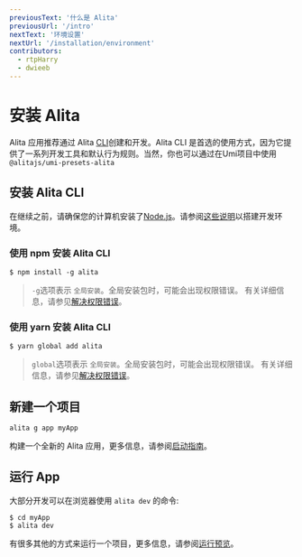 ```yaml
---
previousText: '什么是 Alita'
previousUrl: '/intro'
nextText: '环境设置'
nextUrl: '/installation/environment'
contributors:
  - rtpHarry
  - dwieeb
---
```


# 安装 Alita

Alita 应用推荐通过 Alita [CLI](/faq/glossary#cli)创建和开发。Alita CLI 是首选的使用方式，因为它提供了一系列开发工具和默认行为规则。当然，你也可以通过在Umi项目中使用 `@alitajs/umi-presets-alita`

## 安装 Alita CLI

在继续之前，请确保您的计算机安装了[Node.js](/faq/glossary#node)。请参阅[这些说明](/installation/environment)以搭建开发环境。

### 使用 npm 安装 Alita CLI

```shell
$ npm install -g alita
```

> `-g`选项表示 `全局安装`。全局安装包时，可能会出现权限错误。
> 有关详细信息，请参见[解决权限错误](/faq/tips#resolving-permission-errors)。

### 使用 yarn  安装 Alita CLI

```shell
$ yarn global add alita
```

> `global`选项表示 `全局安装`。全局安装包时，可能会出现权限错误。
> 有关详细信息，请参见[解决权限错误](/faq/tips#resolving-permission-errors)。

## 新建一个项目

```shell
alita g app myApp
```

构建一个全新的 Alita 应用，更多信息，请参阅[启动指南](/building/starting)。

## 运行 App

大部分开发可以在浏览器使用 `alita dev` 的命令:

```shell
$ cd myApp
$ alita dev
```

有很多其他的方式来运行一个项目，更多信息，请参阅[运行预览](/building/running)。
